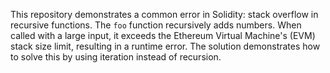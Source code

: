 This repository demonstrates a common error in Solidity: stack overflow in recursive functions. The `foo` function recursively adds numbers.  When called with a large input, it exceeds the Ethereum Virtual Machine's (EVM) stack size limit, resulting in a runtime error.  The solution demonstrates how to solve this by using iteration instead of recursion.